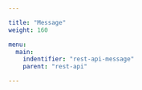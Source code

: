 ```yaml
---

title: "Message"
weight: 160

menu:
  main:
    indentifier: "rest-api-message"
    parent: "rest-api"

---
```

